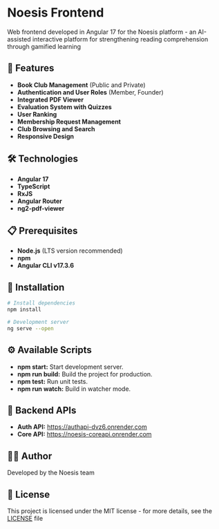 # Noesis Frontend

Web frontend developed in Angular 17 for the Noesis platform - an AI-assisted interactive platform for strengthening reading comprehension through gamified learning

## 🚀 Features

- **Book Club Management** (Public and Private)
- **Authentication and User Roles** (Member, Founder)
- **Integrated PDF Viewer**
- **Evaluation System with Quizzes**
- **User Ranking**
- **Membership Request Management**
- **Club Browsing and Search**
- **Responsive Design**

## 🛠️ Technologies

- **Angular 17**
- **TypeScript**
- **RxJS**
- **Angular Router**
- **ng2-pdf-viewer**

## 📋 Prerequisites

- **Node.js** (LTS version recommended)
- **npm**
- **Angular CLI v17.3.6**

## 🔧 Installation

```bash
# Install dependencies
npm install

# Development server
ng serve --open
```

## ⚙️ Available Scripts

- **npm start:** Start development server.
- **npm run build:** Build the project for production.
- **npm test:** Run unit tests.
- **npm run watch:** Build in watcher mode.

## 🔗 Backend APIs

- **Auth API:** <https://authapi-dvz6.onrender.com>
- **Core API:** <https://noesis-coreapi.onrender.com>

## 🙋‍♂️ Author

Developed by the Noesis team

## 📄 License

This project is licensed under the MIT license - for more details, see the [LICENSE](LICENSE) file
